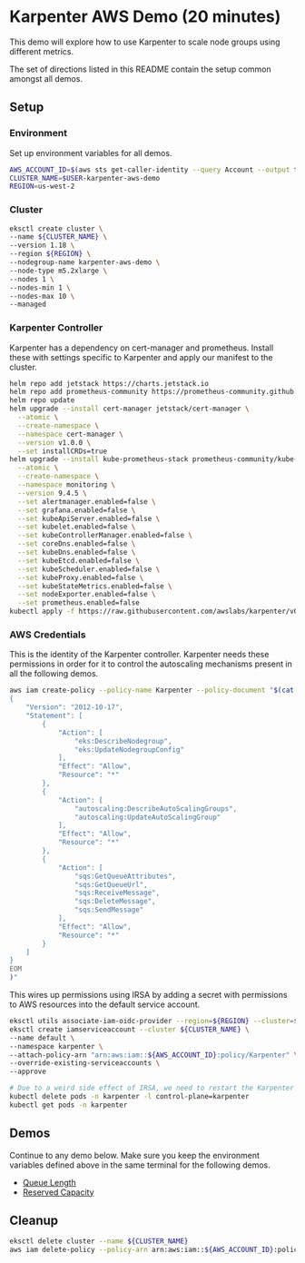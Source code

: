# Karpenter AWS Demo (20 minutes)

This demo will explore how to use Karpenter to scale node groups using different metrics.

The set of directions listed in this README contain the setup common amongst all demos.
## Setup

### Environment
Set up environment variables for all demos.

```bash
AWS_ACCOUNT_ID=$(aws sts get-caller-identity --query Account --output text)
CLUSTER_NAME=$USER-karpenter-aws-demo
REGION=us-west-2
```

### Cluster

```bash
eksctl create cluster \
--name ${CLUSTER_NAME} \
--version 1.18 \
--region ${REGION} \
--nodegroup-name karpenter-aws-demo \
--node-type m5.2xlarge \
--nodes 1 \
--nodes-min 1 \
--nodes-max 10 \
--managed
```

### Karpenter Controller
Karpenter has a dependency on cert-manager and prometheus. Install these with settings specific to Karpenter and apply our manifest to the cluster.

```bash
helm repo add jetstack https://charts.jetstack.io
helm repo add prometheus-community https://prometheus-community.github.io/helm-charts
helm repo update
helm upgrade --install cert-manager jetstack/cert-manager \
  --atomic \
  --create-namespace \
  --namespace cert-manager \
  --version v1.0.0 \
  --set installCRDs=true
helm upgrade --install kube-prometheus-stack prometheus-community/kube-prometheus-stack \
  --atomic \
  --create-namespace \
  --namespace monitoring \
  --version 9.4.5 \
  --set alertmanager.enabled=false \
  --set grafana.enabled=false \
  --set kubeApiServer.enabled=false \
  --set kubelet.enabled=false \
  --set kubeControllerManager.enabled=false \
  --set coreDns.enabled=false \
  --set kubeDns.enabled=false \
  --set kubeEtcd.enabled=false \
  --set kubeScheduler.enabled=false \
  --set kubeProxy.enabled=false \
  --set kubeStateMetrics.enabled=false \
  --set nodeExporter.enabled=false \
  --set prometheus.enabled=false
kubectl apply -f https://raw.githubusercontent.com/awslabs/karpenter/v0.1.1/releases/aws/manifest.yaml
```

### AWS Credentials
This is the identity of the Karpenter controller. Karpenter needs these permissions in order for it to control the autoscaling mechanisms present in all the following demos.

```bash
aws iam create-policy --policy-name Karpenter --policy-document "$(cat <<-EOM
{
    "Version": "2012-10-17",
    "Statement": [
        {
            "Action": [
                "eks:DescribeNodegroup",
                "eks:UpdateNodegroupConfig"
            ],
            "Effect": "Allow",
            "Resource": "*"
        },
        {
            "Action": [
                "autoscaling:DescribeAutoScalingGroups",
                "autoscaling:UpdateAutoScalingGroup"
            ],
            "Effect": "Allow",
            "Resource": "*"
        },
        {
            "Action": [
                "sqs:GetQueueAttributes",
                "sqs:GetQueueUrl",
                "sqs:ReceiveMessage",
                "sqs:DeleteMessage",
                "sqs:SendMessage"
            ],
            "Effect": "Allow",
            "Resource": "*"
        }
    ]
}
EOM
)"
```
This wires up permissions using IRSA by adding a secret with permissions to AWS resources into the default service account.

```bash
eksctl utils associate-iam-oidc-provider --region=${REGION} --cluster=${CLUSTER_NAME} --approve
eksctl create iamserviceaccount --cluster ${CLUSTER_NAME} \
--name default \
--namespace karpenter \
--attach-policy-arn "arn:aws:iam::${AWS_ACCOUNT_ID}:policy/Karpenter" \
--override-existing-serviceaccounts \
--approve

# Due to a weird side effect of IRSA, we need to restart the Karpenter pod so that the newly created serviceaccount's secret is wired up.
kubectl delete pods -n karpenter -l control-plane=karpenter
kubectl get pods -n karpenter
```

## Demos
Continue to any demo below. 
Make sure you keep the environment variables defined above in the same terminal for the following demos.

* [Queue Length](./queue-length/)
* [Reserved Capacity](./reserved-capacity)

## Cleanup

```bash
eksctl delete cluster --name ${CLUSTER_NAME}
aws iam delete-policy --policy-arn arn:aws:iam::${AWS_ACCOUNT_ID}:policy/Karpenter
```
